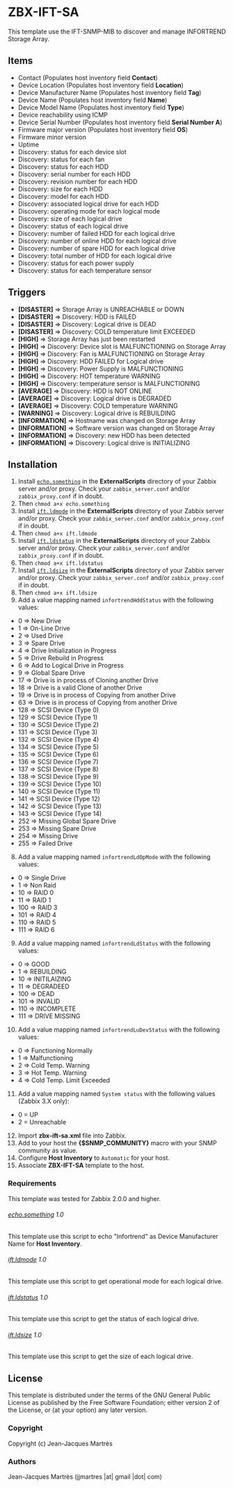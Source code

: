 ZBX-IFT-SA
==========

This template use the IFT-SNMP-MIB to discover and manage INFORTREND Storage Array.

Items
-----

  * Contact (Populates host inventory field **Contact**)
  * Device Location (Populates host inventory field **Location**)
  * Device Manufacturer Name (Populates host inventory field **Tag**)
  * Device Name (Populates host inventory field **Name**)
  * Device Model Name (Populates host inventory field **Type**)
  * Device reachability using ICMP
  * Device Serial Number (Populates host inventory field **Serial Number A**)
  * Firmware major version (Populates host inventory field **OS**)
  * Firmware minor version
  * Uptime
  * Discovery: status for each device slot
  * Discovery: status for each fan
  * Discovery: status for each HDD
  * Discovery: serial number for each HDD
  * Discovery: revision number for each HDD
  * Discovery: size for each HDD
  * Discovery: model for each HDD
  * Discovery: associated logical drive for each HDD
  * Discovery: operating mode for each logical mode
  * Discovery: size of each logical drive
  * Discovery: status of each logical drive
  * Discovery: number of failed HDD for each logical drive
  * Discovery: number of online HDD for each logical drive
  * Discovery: number of spare HDD for each logical drive
  * Discovery: total number of HDD for each logical drive
  * Discovery: status for each power supply
  * Discovery: status for each temperature sensor

Triggers
--------

  * **[DISASTER]** => Storage Array is UNREACHABLE or DOWN
  * **[DISASTER]** => Discovery: HDD is FAILED
  * **[DISASTER]** => Discovery: Logical drive is DEAD
  * **[DISASTER]** => Discovery: COLD temperature limit EXCEEDED
  * **[HIGH]** => Storage Array has just been restarted
  * **[HIGH]** => Discovery: Device slot is MALFUNCTIONING on Storage Array
  * **[HIGH]** => Discovery: Fan is MALFUNCTIONING on Storage Array
  * **[HIGH]** => Discovery: HDD FAILED for Logical drive
  * **[HIGH]** => Discovery: Power Supply is MALFUNCTIONING
  * **[HIGH]** => Discovery: HOT temperature WARNING
  * **[HIGH]** => Discovery: temperature sensor is MALFUNCTIONING
  * **[AVERAGE]** => Discovery: HDD is NOT ONLINE
  * **[AVERAGE]** => Discovery: Logical drive is DEGRADED
  * **[AVERAGE]** => Discovery: COLD temperature WARNING
  * **[WARNING]** => Discovery: Logical drive is REBUILDING
  * **[INFORMATION]** => Hostname was changed on Storage Array
  * **[INFORMATION]** => Software version was changed on Storage Array
  * **[INFORMATION]** => Discovery: new HDD has been detected
  * **[INFORMATION]** => Discovery: Logical drive is INITIALIZING

Installation
------------

1. Install [`echo.something`](https://github.com/jjmartres/Zabbix/tree/master/zbx-scripts/echo.something) in the **ExternalScripts** directory of your Zabbix server and/or proxy. Check your `zabbix_server.conf` and/or `zabbix_proxy.conf` if in doubt.
2. Then `chmod a+x echo.something`
3. Install [`ift.ldmode`](https://github.com/jjmartres/Zabbix/tree/master/zbx-scripts/ift.ldmode) in the **ExternalScripts** directory of your Zabbix server and/or proxy. Check your `zabbix_server.conf` and/or `zabbix_proxy.conf` if in doubt.
4. Then `chmod a+x ift.ldmode`
5. Install [`ift.ldstatus`](https://github.com/jjmartres/Zabbix/tree/master/zbx-scripts/ift.ldstatus) in the **ExternalScripts** directory of your Zabbix server and/or proxy. Check your `zabbix_server.conf` and/or `zabbix_proxy.conf` if in doubt.
6. Then `chmod a+x ift.ldstatus`
5. Install [`ift.ldsize`](https://github.com/jjmartres/Zabbix/tree/master/zbx-scripts/ift.ldsize) in the **ExternalScripts** directory of your Zabbix server and/or proxy. Check your `zabbix_server.conf` and/or `zabbix_proxy.conf` if in doubt.
6. Then `chmod a+x ift.ldsize`
7. Add a value mapping named `infortrendHddStatus` with the following values:
  * 0 => New Drive
  * 1 => On-Line Drive
  * 2 => Used Drive
  * 3 => Spare Drive
  * 4 => Drive Initialization in Progress
  * 5 => Drive Rebuild in Progress
  * 6 => Add to Logical Drive in Progress
  * 9 => Global Spare Drive
  * 17 => Drive is in process of Cloning another Drive
  * 18 => Drive is a valid Clone of another Drive
  * 19 => Drive is in process of Copying from another Drive
  * 63 => Drive is in process of Copying from another Drive
  * 128 => SCSI Device (Type 0)
  * 129 => SCSI Device (Type 1)
  * 130 => SCSI Device (Type 2)
  * 131 => SCSI Device (Type 3)
  * 132 => SCSI Device (Type 4)
  * 134 => SCSI Device (Type 5)
  * 135 => SCSI Device (Type 6)
  * 136 => SCSI Device (Type 7)
  * 137 => SCSI Device (Type 8)
  * 138 => SCSI Device (Type 9)
  * 139 => SCSI Device (Type 10)
  * 140 => SCSI Device (Type 11)
  * 141 => SCSI Device (Type 12)
  * 142 => SCSI Device (Type 13)
  * 143 => SCSI Device (Type 14)
  * 252 => Missing Global Spare Drive
  * 253 => Missing Spare Drive
  * 254 => Missing Drive
  * 255 => Failed Drive
8. Add a value mapping named `infortrendLdOpMode` with the following values:
  * 0 => Single Drive
  * 1 => Non Raid
  * 10 => RAID 0
  * 11 => RAID 1
  * 100 => RAID 3
  * 101 => RAID 4
  * 110 => RAID 5
  * 111 => RAID 6
9. Add a value mapping named `infortrendLdStatus` with the following values:
  * 0 => GOOD
  * 1 => REBUILDING
  * 10 => INITILAIZING
  * 11 => DEGRADEED
  * 100 => DEAD
  * 101 => INVALID
  * 110 => INCOMPLETE
  * 111 => DRIVE MISSING
10. Add a value mapping named `infortrendLuDevStatus` with the following values:
  * 0 => Functioning Normally
  * 1 => Malfunctioning
  * 2 => Cold Temp. Warning
  * 3 => Hot Temp. Warning
  * 4 => Cold Temp. Limit Exceeded
11. Add a value mapping named `System status` with the following values (Zabbix 3.X only):
  * 0 = UP
  * 2 = Unreachable
12. Import **zbx-ift-sa.xml** file into Zabbix.
13. Add to your host the **{$SNMP_COMMUNITY}** macro with your SNMP community as value.
14. Configure **Host Inventory** to `Automatic` for your host.
15. Associate **ZBX-IFT-SA** template to the host.

### Requirements

This template was tested for Zabbix 2.0.0 and higher.

###### [echo.something](https://github.com/jjmartres/Zabbix/tree/master/zbx-scripts/echo.something) 1.0

This template use this script to echo "Infortrend" as Device Manufacturer Name for **Host Inventory**.

###### [ift.ldmode](https://github.com/jjmartres/Zabbix/tree/master/zbx-scripts/ift.ldmode) 1.0

This template use this script to get operational mode for each logical drive.

###### [ift.ldstatus](https://github.com/jjmartres/Zabbix/tree/master/zbx-scripts/ift.ldstatus) 1.0

This template use this script to get the status of each logical drive.

###### [ift.ldsize](https://github.com/jjmartres/Zabbix/tree/master/zbx-scripts/ift.ldsize) 1.0

This template use this script to get the size of each logical drive.

License
-------

This template is distributed under the terms of the GNU General Public License as published by the Free Software Foundation; either version 2 of the  License, or (at your option) any later version.

### Copyright

  Copyright (c) Jean-Jacques Martrès

### Authors

  Jean-Jacques Martrès
  (jjmartres |at| gmail |dot| com)

